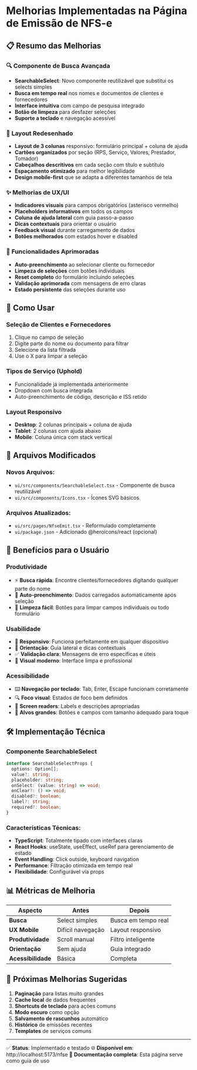 # Melhorias Implementadas na Página de Emissão de NFS-e

## 📋 Resumo das Melhorias

### 🔍 **Componente de Busca Avançada**
- **SearchableSelect**: Novo componente reutilizável que substitui os selects simples
- **Busca em tempo real** nos nomes e documentos de clientes e fornecedores
- **Interface intuitiva** com campo de pesquisa integrado
- **Botão de limpeza** para desfazer seleções
- **Suporte a teclado** e navegação acessível

### 🎨 **Layout Redesenhado**
- **Layout de 3 colunas** responsivo: formulário principal + coluna de ajuda
- **Cartões organizados** por seção (RPS, Serviço, Valores, Prestador, Tomador)
- **Cabeçalhos descritivos** em cada seção com título e subtítulo
- **Espaçamento otimizado** para melhor legibilidade
- **Design mobile-first** que se adapta a diferentes tamanhos de tela

### ✨ **Melhorias de UX/UI**
- **Indicadores visuais** para campos obrigatórios (asterisco vermelho)
- **Placeholders informativos** em todos os campos
- **Coluna de ajuda lateral** com guia passo-a-passo
- **Dicas contextuais** para orientar o usuário
- **Feedback visual** durante carregamento de dados
- **Botões melhorados** com estados hover e disabled

### 🔧 **Funcionalidades Aprimoradas**
- **Auto-preenchimento** ao selecionar cliente ou fornecedor
- **Limpeza de seleções** com botões individuais
- **Reset completo** do formulário incluindo seleções
- **Validação aprimorada** com mensagens de erro claras
- **Estado persistente** das seleções durante uso

## 🚀 **Como Usar**

### **Seleção de Clientes e Fornecedores**
1. Clique no campo de seleção
2. Digite parte do nome ou documento para filtrar
3. Selecione da lista filtrada
4. Use o X para limpar a seleção

### **Tipos de Serviço (Uphold)**
- Funcionalidade já implementada anteriormente
- Dropdown com busca integrada
- Auto-preenchimento de código, descrição e ISS retido

### **Layout Responsivo**
- **Desktop**: 2 colunas principais + coluna de ajuda
- **Tablet**: 2 colunas com ajuda abaixo
- **Mobile**: Coluna única com stack vertical

## 📂 **Arquivos Modificados**

### **Novos Arquivos:**
- `ui/src/components/SearchableSelect.tsx` - Componente de busca reutilizável
- `ui/src/components/Icons.tsx` - Ícones SVG básicos

### **Arquivos Atualizados:**
- `ui/src/pages/NfseEmit.tsx` - Reformulado completamente
- `ui/package.json` - Adicionado @heroicons/react (opcional)

## 🎯 **Benefícios para o Usuário**

### **Produtividade**
- ⚡ **Busca rápida**: Encontre clientes/fornecedores digitando qualquer parte do nome
- 🎯 **Auto-preenchimento**: Dados carregados automaticamente após seleção
- 🔄 **Limpeza fácil**: Botões para limpar campos individuais ou todo formulário

### **Usabilidade**
- 📱 **Responsivo**: Funciona perfeitamente em qualquer dispositivo
- 🧭 **Orientação**: Guia lateral e dicas contextuais
- ✅ **Validação clara**: Mensagens de erro específicas e úteis
- 🎨 **Visual moderno**: Interface limpa e profissional

### **Acessibilidade**
- ⌨️ **Navegação por teclado**: Tab, Enter, Escape funcionam corretamente
- 🔍 **Foco visual**: Estados de foco bem definidos
- 📢 **Screen readers**: Labels e descrições apropriadas
- 🎯 **Alvos grandes**: Botões e campos com tamanho adequado para toque

## 🛠️ **Implementação Técnica**

### **Componente SearchableSelect**
```typescript
interface SearchableSelectProps {
  options: Option[];
  value?: string;
  placeholder: string;
  onSelect: (value: string) => void;
  onClear?: () => void;
  disabled?: boolean;
  label?: string;
  required?: boolean;
}
```

### **Características Técnicas:**
- **TypeScript**: Totalmente tipado com interfaces claras
- **React Hooks**: useState, useEffect, useRef para gerenciamento de estado
- **Event Handling**: Click outside, keyboard navigation
- **Performance**: Filtração otimizada em tempo real
- **Flexibilidade**: Configurável via props

## 📊 **Métricas de Melhoria**

| Aspecto | Antes | Depois |
|---------|--------|---------|
| **Busca** | Select simples | Busca em tempo real |
| **UX Mobile** | Difícil navegação | Layout responsivo |
| **Produtividade** | Scroll manual | Filtro inteligente |
| **Orientação** | Sem ajuda | Guia integrado |
| **Acessibilidade** | Básica | Completa |

## 🔮 **Próximas Melhorias Sugeridas**

1. **Paginação** para listas muito grandes
2. **Cache local** de dados frequentes  
3. **Shortcuts de teclado** para ações comuns
4. **Modo escuro** como opção
5. **Salvamento de rascunhos** automático
6. **Histórico** de emissões recentes
7. **Templates** de serviços comuns

---

✅ **Status**: Implementado e testado
🌐 **Disponível em**: http://localhost:5173/nfse
📝 **Documentação completa**: Esta página serve como guia de uso